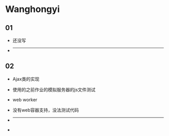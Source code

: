 # Wanghongyi

## 01



* 还没写

* ---

## 02

* Ajax类的实现

* 使用的之前作业的模拟服务器的js文件测试
* web worker

* 没有web容器支持，没法测试代码
* ---
* ​

